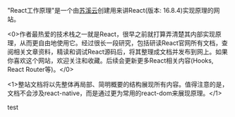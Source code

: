 "React工作原理"是一个由[苏溪云](https://terry-su.github.io)创建用来讲React(版本: 16.8.4)实现原理的网站。  

<0>作者最热爱的技术栈之一就是React，很早之前就打算弄清楚其内部实现原理，从而更自由地使用它。经过很长一段研究，包括研读React官网所有文档，查阅相关文章资料，精读和调试React源码后，将其整理成文档并发布到网上。如果你喜欢这个网站，欢迎关注和收藏。后续会更新更多React相关内容(Hooks, React Router等)。</0>



<!--如果你也对如何实现一个迷你react感兴趣，强烈推荐[react官网教程](https://reactjs.org/docs/implementation-notes.html),-->


<1>整站文档将以先整体再局部、简明概要的结构展现所有内容。值得注意的是，文档不会涉及react-native，而是通过更为常用的react-dom来展现原理。</1>


test

